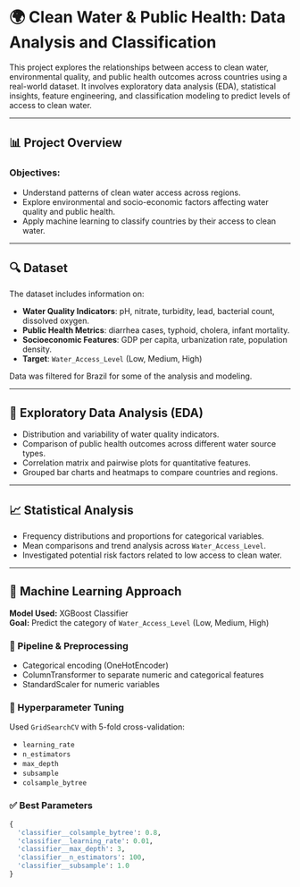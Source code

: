# 🌍 Clean Water & Public Health: Data Analysis and Classification

This project explores the relationships between access to clean water, environmental quality, and public health outcomes across countries using a real-world dataset. It involves exploratory data analysis (EDA), statistical insights, feature engineering, and classification modeling to predict levels of access to clean water.

---

## 📊 Project Overview

### Objectives:
- Understand patterns of clean water access across regions.
- Explore environmental and socio-economic factors affecting water quality and public health.
- Apply machine learning to classify countries by their access to clean water.

---

## 🔍 Dataset

The dataset includes information on:

- **Water Quality Indicators**: pH, nitrate, turbidity, lead, bacterial count, dissolved oxygen.
- **Public Health Metrics**: diarrhea cases, typhoid, cholera, infant mortality.
- **Socioeconomic Features**: GDP per capita, urbanization rate, population density.
- **Target**: `Water_Access_Level` (Low, Medium, High)

Data was filtered for Brazil for some of the analysis and modeling.

---

## 🧪 Exploratory Data Analysis (EDA)

- Distribution and variability of water quality indicators.
- Comparison of public health outcomes across different water source types.
- Correlation matrix and pairwise plots for quantitative features.
- Grouped bar charts and heatmaps to compare countries and regions.

---

## 📈 Statistical Analysis

- Frequency distributions and proportions for categorical variables.
- Mean comparisons and trend analysis across `Water_Access_Level`.
- Investigated potential risk factors related to low access to clean water.

---

## 🤖 Machine Learning Approach

**Model Used:** XGBoost Classifier  
**Goal:** Predict the category of `Water_Access_Level` (Low, Medium, High)

### 🔧 Pipeline & Preprocessing

- Categorical encoding (OneHotEncoder)
- ColumnTransformer to separate numeric and categorical features
- StandardScaler for numeric variables

### 📌 Hyperparameter Tuning

Used `GridSearchCV` with 5-fold cross-validation:
- `learning_rate`
- `n_estimators`
- `max_depth`
- `subsample`
- `colsample_bytree`

### ✅ Best Parameters
```python
{
  'classifier__colsample_bytree': 0.8,
  'classifier__learning_rate': 0.01,
  'classifier__max_depth': 3,
  'classifier__n_estimators': 100,
  'classifier__subsample': 1.0
}


